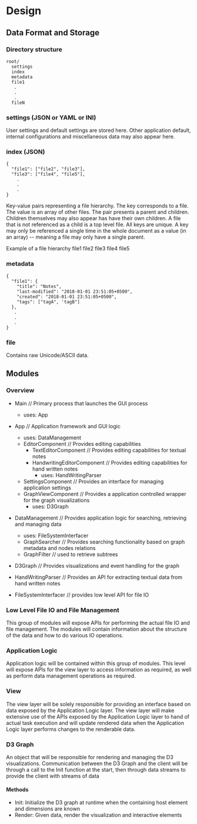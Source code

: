 # Design


## Data Format and Storage

### Directory structure
```
root/
  settings
  index
  metadata
  file1
   .
   .
   .
  fileN
```

### settings (JSON or YAML or INI)
User settings and default settings are stored here. Other application default, internal
configurations and miscellaneous data may also appear here.

### index (JSON)
```
{
  "file1": ["file2", "file3"],
  "file3": ["file4", "file5"],
    .
    .
    .
}
```

Key-value pairs representing a file hierarchy. The key corresponds to a file. The value is
an array of other files. The pair presents a parent and children. Children themselves may
also appear has have their own children. A file that is not referenced as a child is a top
level file. All keys are unique. A key may only be referenced a single time in the whole
document as a value (in an array) -- meaning a file may only have a single parent.

Example of a file hierarchy
  file1
    file2
    file3
      file4
      file5

### metadata
```
{
  "file1": {
    "title": "Notes",
    "last-modified": "2018-01-01 23:51:05+0500",
    "created": "2018-01-01 23:51:05+0500",
    "tags": ["tagA", 'tagB"]
  },
   .
   .
   .
}
```

### file
Contains raw Unicode/ASCII data.


## Modules

### Overview
- Main // Primary process that launches the GUI process
  - uses: App

- App // Application framework and GUI logic
  - uses: DataManagement
  - EditorComponent // Provides editing capabilities
    - TextEditorComponent // Provides editing capabilities for textual notes
    - HandwritingEditorComponent // Provides editing capabilities for hand written notes
      - uses: HandWritingParser
  - SettingsComponent // Provides an interface for managing application settings
  - GraphViewComponent // Provides a application controlled wrapper for the graph
                          visualizations
    - uses: D3Graph

- DataManagement // Provides application logic for searching, retrieving and managing data
  - uses: FileSystemInterfacer
  - GraphSearcher // Provides searching functionality based on graph metadata and nodes
                     relations
  - GraphFilter // used to retrieve subtrees

- D3Graph // Provides visualizations and event handling for the graph
- HandWritingParser // Provides an API for extracting textual data from hand written notes
- FileSystemInterfacer // provides low level API for file IO


### Low Level File IO and File Management
This group of modules will expose APIs for performing the actual file IO and file
management. The modules will contain information about the structure of the data and how
to do various IO operations.

### Application Logic
Application logic will be contained within this group of modules. This level will expose
APIs for the view layer to access information as required, as well as perform data
management operations as required.

### View
The view layer will be solely responsible for providing an interface based on data exposed
by the Application Logic layer. The view layer will make extensive use of the APIs exposed
by the Application Logic layer to hand of actual task execution and will update rendered
data when the Application Logic layer performs changes to the renderable data.

### D3 Graph
An object that will be responsible for rendering and managing the D3 visualizations.
Communication between the D3 Graph and the client will be through a call to the Init
function at the start, then through data streams to provide the client with streams of
data

#### Methods
- Init: Initialize the D3 graph at runtime when the containing host element and dimensions
  are known
- Render: Given data, render the visualization and interactive elements
